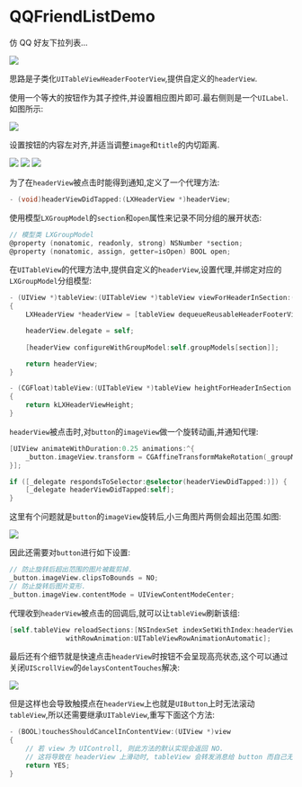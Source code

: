# QQFriendListDemo

仿 QQ 好友下拉列表...

![](https://github.com/949478479/Learning-Notes/blob/master/QQFriendListDemo-screenshot/screenshot.gif)

思路是子类化`UITableViewHeaderFooterView`,提供自定义的`headerView`.

使用一个等大的按钮作为其子控件,并设置相应图片即可.最右侧则是一个`UILabel`.如图所示:

![](https://github.com/949478479/Learning-Notes/blob/master/QQFriendListDemo-screenshot/headerView.png)

设置按钮的内容左对齐,并适当调整`image`和`title`的内切距离.

![](https://github.com/949478479/Learning-Notes/blob/master/QQFriendListDemo-screenshot/buttonAlignment.png)
![](https://github.com/949478479/Learning-Notes/blob/master/QQFriendListDemo-screenshot/imageInset.png)
![](https://github.com/949478479/Learning-Notes/blob/master/QQFriendListDemo-screenshot/titleInset.png)

为了在`headerView`被点击时能得到通知,定义了一个代理方法:

```objective-c
- (void)headerViewDidTapped:(LXHeaderView *)headerView;
```

使用模型`LXGroupModel`的`section`和`open`属性来记录不同分组的展开状态:

```objective-c
// 模型类 LXGroupModel
@property (nonatomic, readonly, strong) NSNumber *section;
@property (nonatomic, assign, getter=isOpen) BOOL open;
```

在`UITableView`的代理方法中,提供自定义的`headerView`,设置代理,并绑定对应的`LXGroupModel`分组模型:

```objective-c
- (UIView *)tableView:(UITableView *)tableView viewForHeaderInSection:(NSInteger)section
{
    LXHeaderView *headerView = [tableView dequeueReusableHeaderFooterViewWithIdentifier:kLXHeaderViewIdentifier];

    headerView.delegate = self;
    
    [headerView configureWithGroupModel:self.groupModels[section]];

    return headerView;
}

- (CGFloat)tableView:(UITableView *)tableView heightForHeaderInSection:(NSInteger)section
{
    return kLXHeaderViewHeight;
}
```

`headerView`被点击时,对`button`的`imageView`做一个旋转动画,并通知代理:

```objective-c
[UIView animateWithDuration:0.25 animations:^{
    _button.imageView.transform = CGAffineTransformMakeRotation(_groupModel.isOpen ? M_PI_2 : 0);
}];

if ([_delegate respondsToSelector:@selector(headerViewDidTapped:)]) {
    [_delegate headerViewDidTapped:self];
}
```

这里有个问题就是`button`的`imageView`旋转后,小三角图片两侧会超出范围.如图:

![](https://github.com/949478479/Learning-Notes/blob/master/QQFriendListDemo-screenshot/buttonImageView.png)

因此还需要对`button`进行如下设置:

```objective-c
// 防止旋转后超出范围的图片被裁剪掉.
_button.imageView.clipsToBounds = NO;
// 防止旋转后图片变形.
_button.imageView.contentMode = UIViewContentModeCenter;
```

代理收到`headerView`被点击的回调后,就可以让`tableView`刷新该组:

```objective-c
[self.tableView reloadSections:[NSIndexSet indexSetWithIndex:headerView.groupModel.section.integerValue]
              withRowAnimation:UITableViewRowAnimationAutomatic];
```

最后还有个细节就是快速点击`headerView`时按钮不会呈现高亮状态,这个可以通过关闭`UIScrollView`的`delaysContentTouches`解决:

![](https://github.com/949478479/Learning-Notes/blob/master/QQFriendListDemo-screenshot/delayTouch.png)

但是这样也会导致触摸点在`headerView`上也就是`UIButton`上时无法滚动`tableView`,所以还需要继承`UITableView`,重写下面这个方法:

```objective-c
- (BOOL)touchesShouldCancelInContentView:(UIView *)view
{
    // 若 view 为 UIControll, 则此方法的默认实现会返回 NO.
    // 这将导致在 headerView 上滑动时, tableView 会转发消息给 button 而自己无法滑动.
    return YES;
}
```
